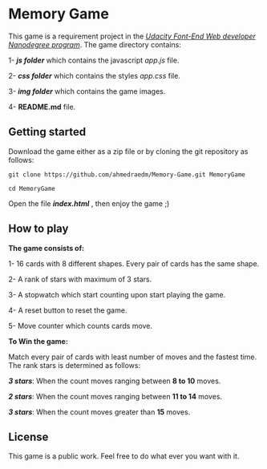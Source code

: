 # Memory Game
This game is a requirement project in the _[Udacity Font-End Web developer Nanodegree program](https://eg.udacity.com/course/front-end-web-developer-nanodegree--nd001)_. The game directory contains:

1- **_js folder_** which contains the javascript _app.js_ file.

2- **_css folder_** which contains the styles _app.css_ file.

3- **_img folder_** which contains the game images.

4- **README.md** file.

## Getting started

Download the game either as a zip file or by cloning the git repository as follows:

`git clone https://github.com/ahmedraedm/Memory-Game.git MemoryGame`

`cd MemoryGame`

Open the file _**index.html**_ , then enjoy the game ;)

## How to play

**The game consists of:**

1- 16 cards with 8 different shapes. Every pair of cards has the same shape.

2- A rank of stars with maximum of 3 stars.

3- A stopwatch which start counting upon start playing the game.

4- A reset button to reset the game.

5- Move counter which counts cards move.

**To Win the game:**

Match every pair of cards with least number of moves and the fastest time. The rank stars is determined as follows:

**_3 stars_**: When the count moves ranging between **8 to 10** moves.

**_2 stars_**: When the count moves ranging between **11 to 14** moves.

**_3 stars_**: When the count moves greater than **15** moves.

## License

This game is a public work. Feel free to do what ever you want with it.
